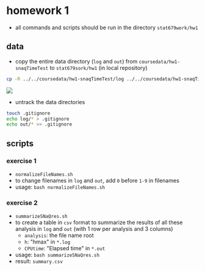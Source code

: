 # homework 1
- all commands and scripts should be run in the directory `stat679work/hw1`

## data
- copy the entire data directory (`log` and `out`) from `coursedata/hw1-snaqTimeTest` to `stat679sork/hw1` (in local repository)
```bash
cp -R ../../coursedata/hw1-snaqTimeTest/log ../../coursedata/hw1-snaqTimeTest/out .
```
![](http://p1.bqimg.com/567571/abb6c465b35f8415.png)

- untrack the data directories
```bash
touch .gitignore
echo log/* > .gitignore
echo out/* >> .gitignore
```


## scripts
### exercise 1
- `normalizeFileNames.sh`
- to change filenames in `log` and `out`, add `0` before `1-9` in filenames
- usage: `bash normalizeFileNames.sh`

### exercise 2
- `summarizeSNaQres.sh`
- to create a table in `csv` format to summarize the results of all these analysis in `log` and `out` (with 1 row per analysis and 3 columns)
  - `analysis`: the file name root
  - `h`: "hmax" in `*.log`
  - `CPUtime`: "Elapsed time" in `*.out`
- usage: `bash summarizeSNaQres.sh`
- result: `summary.csv`
